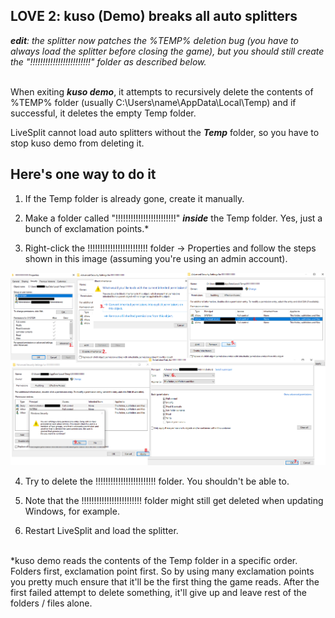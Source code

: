 ## LOVE 2: kuso (Demo) breaks all auto splitters

***edit**: the splitter now patches the %TEMP% deletion bug (you have to always load the splitter before closing the game), but you should still create the "!!!!!!!!!!!!!!!!!!!!!!!!" folder as described below.* <br><br>

When exiting ***kuso demo***, it attempts to recursively delete the contents of %TEMP% folder (usually C:\Users\name\AppData\Local\Temp) and if successful, it deletes the empty Temp folder.

LiveSplit cannot load auto splitters without the ***Temp*** folder, so you have to stop kuso demo from deleting it.

## Here's one way to do it

1. If the Temp folder is already gone, create it manually.

2. Make a folder called "!!!!!!!!!!!!!!!!!!!!!!!!" ***inside*** the Temp folder. Yes, just a bunch of exclamation points.\*

3. Right-click the !!!!!!!!!!!!!!!!!!!!!!!! folder -> Properties and follow the steps shown in this image (assuming you're using an admin account).

![folder permissions](https://github.com/neesi/autosplitters/raw/main/LOVE_2_kuso/permissions.png)

4. Try to delete the !!!!!!!!!!!!!!!!!!!!!!!! folder. You shouldn't be able to.

5. Note that the !!!!!!!!!!!!!!!!!!!!!!!! folder might still get deleted when updating Windows, for example.

6. Restart LiveSplit and load the splitter. <br><br>

\*kuso demo reads the contents of the Temp folder in a specific order. Folders first, exclamation point first. So by using many exclamation points you pretty much ensure that it'll be the first thing the game reads. After the first failed attempt to delete something, it'll give up and leave rest of the folders / files alone.
